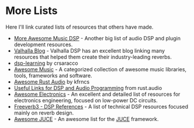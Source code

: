# More Lists
Here I'll link curated lists of resources that others have made.

- [More Awesome Music DSP] - Another big list of audio DSP and plugin development resources.
- [Valhalla Blog] - Valhalla DSP has an excellent blog linking many resources that helped them create their industry-leading reverbs.
- [dsp-learning] by crsaracco
- [Awesome Music] - A categorized collection of awesome music libraries, tools, frameworks and software.
- [Awesome Rust Audio] by kfrncs
- [Useful Links for DSP and Audio Programming] from rust.audio
- [Awesome Electronics] - An excellent and detailed list of resources for electronics engineering, focused on low-power DC circuits.
- [Freeverb3 - DSP References] - A list of technical DSP resources focused mainly on reverb design.
- [Awesome JUCE] - An awesome list for the [JUCE] framework.

[More Awesome Music DSP]: https://github.com/olilarkin/awesome-musicdsp
[Valhalla Blog]: https://valhalladsp.com/blog/
[dsp-learning]: https://github.com/crsaracco/dsp-learning
[Awesome Music]: https://github.com/noteflakes/awesome-music
[Awesome Rust Audio]: https://github.com/kfrncs/awesome-rust-audio
[Useful Links for DSP and Audio Programming]: https://rust.audio/articles/useful-resources/
[Awesome Electronics]: https://github.com/kitspace/awesome-electronics
[Freeverb3 - DSP References]: https://freeverb3vst.osdn.jp/ref.shtml
[Awesome JUCE]: https://github.com/sudara/awesome-juce
[JUCE]: https://github.com/juce-framework/JUCE
